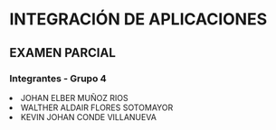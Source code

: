 <h1>INTEGRACIÓN DE APLICACIONES</h1>
<h2>EXAMEN PARCIAL</h2>
<h3>Integrantes - Grupo 4</h3>
<li>JOHAN ELBER MUÑOZ RIOS</li>
<li>WALTHER ALDAIR FLORES SOTOMAYOR</li>
<li>KEVIN JOHAN CONDE VILLANUEVA</li>
